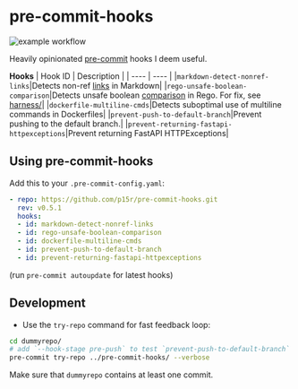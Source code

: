 # pre-commit-hooks
![example workflow][gh_badge]

Heavily opinionated [pre-commit][precommit] hooks I deem useful.

**Hooks**
| Hook ID | Description |
| ---- | ---- |
|`markdown-detect-nonref-links`|Detects non-ref [links][mdlinks] in Markdown|
|`rego-unsafe-boolean-comparison`|Detects unsafe boolean [comparison][regobool] in Rego. For fix, see [harness/][safebool]|
|`dockerfile-multiline-cmds`|Detects suboptimal use of multiline commands in Dockerfiles|
|`prevent-push-to-default-branch`|Prevent pushing to the default branch.|
|`prevent-returning-fastapi-httpexceptions`|Prevent returning FastAPI HTTPExceptions|

## Using pre-commit-hooks
Add this to your `.pre-commit-config.yaml`:
```yaml
- repo: https://github.com/p15r/pre-commit-hooks.git
  rev: v0.5.1
  hooks:
  - id: markdown-detect-nonref-links
  - id: rego-unsafe-boolean-comparison
  - id: dockerfile-multiline-cmds
  - id: prevent-push-to-default-branch
  - id: prevent-returning-fastapi-httpexceptions
```
(run `pre-commit autoupdate` for latest hooks)

## Development
* Use the `try-repo` command for fast feedback loop:
```bash
cd dummyrepo/
# add `--hook-stage pre-push` to test `prevent-push-to-default-branch`
pre-commit try-repo ../pre-commit-hooks/ --verbose
```
Make sure that `dummyrepo` contains at least one commit.

[gh_badge]: https://github.com/p15r/pre-commit-hooks/actions/workflows/check.yml/badge.svg
[precommit]: https://pre-commit.com/
[mdlinks]: https://daringfireball.net/projects/markdown/syntax#link
[regobool]: https://play.openpolicyagent.org/p/usNlKtMVlo
[safebool]: tests/harness/unsafe_boolean_comparison.rego
